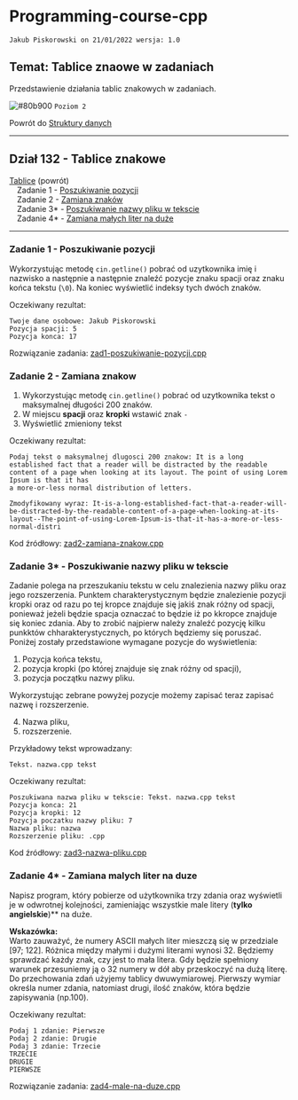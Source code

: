 # Programming-course-cpp

`Jakub Piskorowski on 21/01/2022 wersja: 1.0`

## Temat: Tablice znaowe w zadaniach

Przedstawienie działania tablic znakowych w zadaniach.

![#80b900](https://via.placeholder.com/15/80b900/000000?text=+) `Poziom 2`

Powrót do [Struktury danych](/1-programowanie-strukturalne/1-3-struktury-danych/README.md)

---

## Dział 132 - Tablice znakowe

[Tablice](/1-programowanie-strukturalne/1-3-struktury-danych/1-3-1-tablice/README.md) (powrót) \
&emsp;Zadanie 1 - [Poszukiwanie pozycji](#zadanie-1---poszukiwanie-pozycji)\
&emsp;Zadanie 2 - [Zamiana znaków](#zadanie-2---zamiana-znakow) \
&emsp;Zadanie 3\* - [Poszukiwanie nazwy pliku w tekscie](#zadanie-3---poszukiwanie-nazwy-pliku-w-tekscie) \
&emsp;Zadanie 4\* - [Zamiana małych liter na duże](#zadanie-4---zamiana-malych-liter-na-duze)

---

### Zadanie 1 - Poszukiwanie pozycji

Wykorzystując metodę `cin.getline()` pobrać od uzytkownika imię i nazwisko a następnie a następnie znaleźć pozycje znaku spacji oraz znaku końca tekstu (`\0`). Na koniec wyświetlić indeksy tych dwóch znaków.

Oczekiwany rezultat:

```text
Twoje dane osobowe: Jakub Piskorowski
Pozycja spacji: 5
Pozycja konca: 17
```

Rozwiązanie zadania: [zad1-poszukiwanie-pozycji.cpp](zad1-poszukiwanie-pozycji.cpp)

### Zadanie 2 - Zamiana znakow

1. Wykorzystując metodę `cin.getline()` pobrać od uzytkownika tekst o maksymalnej długości 200 znaków.
2. W miejscu **spacji** oraz **kropki** wstawić znak `-`
3. Wyświetlić zmieniony tekst

Oczekiwany rezultat:

```text
Podaj tekst o maksymalnej dlugosci 200 znakow: It is a long established fact that a reader will be distracted by the readable content of a page when looking at its layout. The point of using Lorem Ipsum is that it has 
a more-or-less normal distribution of letters.

Zmodyfikowany wyraz: It-is-a-long-established-fact-that-a-reader-will-be-distracted-by-the-readable-content-of-a-page-when-looking-at-its-layout--The-point-of-using-Lorem-Ipsum-is-that-it-has-a-more-or-less-normal-distri
```

Kod źródłowy: [zad2-zamiana-znakow.cpp](zad2-zamiana-znakow.cpp)

### Zadanie 3* - Poszukiwanie nazwy pliku w tekscie

Zadanie polega na przeszukaniu tekstu w celu znalezienia nazwy pliku oraz jego rozszerzenia. Punktem charakterystycznym będzie znalezienie pozycji kropki oraz od razu po tej kropce znajduje się jakiś znak różny od spacji, ponieważ jeżeli będzie spacja oznaczać to będzie iż po kkropce znajduje się koniec zdania. Aby to zrobić najpierw należy znaleźć pozycję kilku punkktów chharakterystycznych, po których będziemy się poruszać. Poniżej zostały przedstawione wymagane pozycje do wyświetlenia:

1. Pozycja końca tekstu,
2. pozycja kropki (po której znajduje się znak różny od spacji),
3. pozycja początku nazwy pliku.

Wykorzystując zebrane powyżej pozycje możemy zapisać teraz zapisać nazwę i rozszerzenie.

4. Nazwa pliku,
5. rozszerzenie.

Przykładowy tekst wprowadzany:

```tekst
Tekst. nazwa.cpp tekst
```

Oczekiwany rezultat:

```text
Poszukiwana nazwa pliku w tekscie: Tekst. nazwa.cpp tekst
Pozycja konca: 21
Pozycja kropki: 12
Pozycja poczatku nazwy pliku: 7
Nazwa pliku: nazwa
Rozszerzenie pliku: .cpp
```

Kod źródłowy: [zad3-nazwa-pliku.cpp](zad3-nazwa-pliku.cpp)

### Zadanie 4* - Zamiana malych liter na duze

Napisz program, który pobierze od użytkownika trzy zdania oraz wyświetli je w odwrotnej kolejności, zamieniając wszystkie male litery (**tylko angielskie**)** na duże.

**Wskazówka:** \
Warto zauważyć, że numery ASCII małych liter mieszczą się w przedziale [97; 122]. Różnica między małymi i dużymi literami wynosi 32. Będziemy sprawdzać każdy znak, czy jest to mała litera. Gdy będzie spełniony warunek przesuniemy ją o 32 numery w dół aby przeskoczyć na dużą literę. Do przechowania zdań użyjemy tablicy dwuwymiarowej. Pierwszy wymiar określa numer zdania, natomiast drugi, ilość znaków, która będzie zapisywania (np.100).

Oczekiwany rezultat:

```text
Podaj 1 zdanie: Pierwsze
Podaj 2 zdanie: Drugie
Podaj 3 zdanie: Trzecie
TRZECIE
DRUGIE
PIERWSZE
```

Rozwiązanie zadania: [zad4-male-na-duze.cpp](zad4-male-na-duze.cpp)
